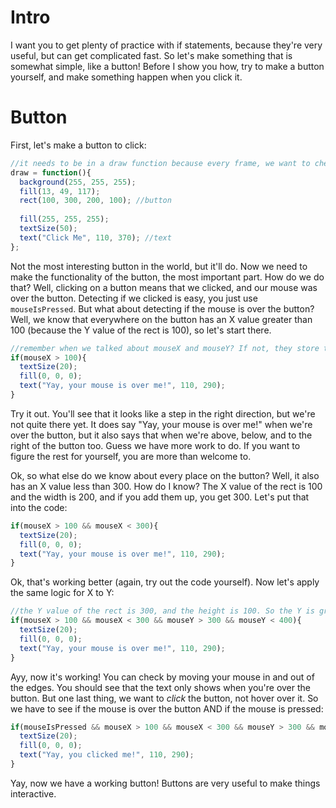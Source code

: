 # Intro
I want you to get plenty of practice with if statements, because they're very useful, but can get complicated fast.
So let's make something that is somewhat simple, like a button! Before I show you how, try to make a button yourself, and make something happen when you click it.

# Button
First, let's make a button to click:
```js
//it needs to be in a draw function because every frame, we want to check to see if the button was pressed.
draw = function(){
  background(255, 255, 255);
  fill(13, 49, 117);
  rect(100, 300, 200, 100); //button
  
  fill(255, 255, 255);
  textSize(50);
  text("Click Me", 110, 370); //text
};
```
Not the most interesting button in the world, but it'll do. Now we need to make the functionality of the button, the most important part.
How do we do that? Well, clicking on a button means that we clicked, and our mouse was over the button. Detecting if we clicked is easy, you just use `mouseIsPressed`.
But what about detecting if the mouse is over the button? Well, we know that everywhere on the button has an X value greater than 100 (because the Y value of the rect is 100), so let's start there.
```js
//remember when we talked about mouseX and mouseY? If not, they store the position of the cursor (or mouse) at any given time
if(mouseX > 100){
  textSize(20);
  fill(0, 0, 0);
  text("Yay, your mouse is over me!", 110, 290);
}
```
Try it out. You'll see that it looks like a step in the right direction, but we're not quite there yet. It does say "Yay, your mouse is over me!" when we're over the button, but it also says that when we're above, below, and to the right of the button too. Guess we have more work to do. If you want to figure the rest for yourself, you are more than welcome to.

Ok, so what else do we know about every place on the button? Well, it also has an X value less than 300. How do I know? The X value of the rect is 100 and the width is 200, and if you add them up, you get 300. Let's put that into the code:
```js
if(mouseX > 100 && mouseX < 300){
  textSize(20);
  fill(0, 0, 0);
  text("Yay, your mouse is over me!", 110, 290);
}
```
Ok, that's working better (again, try out the code yourself). Now let's apply the same logic for X to Y:
```js
//the Y value of the rect is 300, and the height is 100. So the Y is greater than 300, and less than 300 + 100 which is 400
if(mouseX > 100 && mouseX < 300 && mouseY > 300 && mouseY < 400){
  textSize(20);
  fill(0, 0, 0);
  text("Yay, your mouse is over me!", 110, 290);
}
```
Ayy, now it's working! You can check by moving your mouse in and out of the edges. You should see that the text only shows when you're over the button. But one last thing, we want to *click* the button, not hover over it. So we have to see if the mouse is over the button AND if the mouse is pressed:
```js
if(mouseIsPressed && mouseX > 100 && mouseX < 300 && mouseY > 300 && mouseY < 400){
  textSize(20);
  fill(0, 0, 0);
  text("Yay, you clicked me!", 110, 290);
}
```
Yay, now we have a working button! Buttons are very useful to make things interactive.

